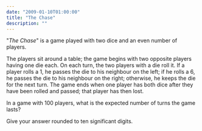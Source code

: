 ```yaml
---
date: "2009-01-10T01:00:00"
title: "The Chase"
description: ""
---
```


<p>"<i>The Chase</i>" is a game played with two dice and an even number of players.</p>
<p>The players sit around a table; the game begins with two opposite players having one die each. On each turn, the two players with a die roll it.
If a player rolls a 1, he passes the die to his neighbour on the left; if he rolls a 6, he passes the die to his neighbour on the right; otherwise, he keeps the die for the next turn.
The game ends when one player has both dice after they have been rolled and passed; that player has then lost.</p>
<p>In a game with 100 players, what is the expected number of turns the game lasts?</p>
<p>Give your answer rounded to ten significant digits.</p>


